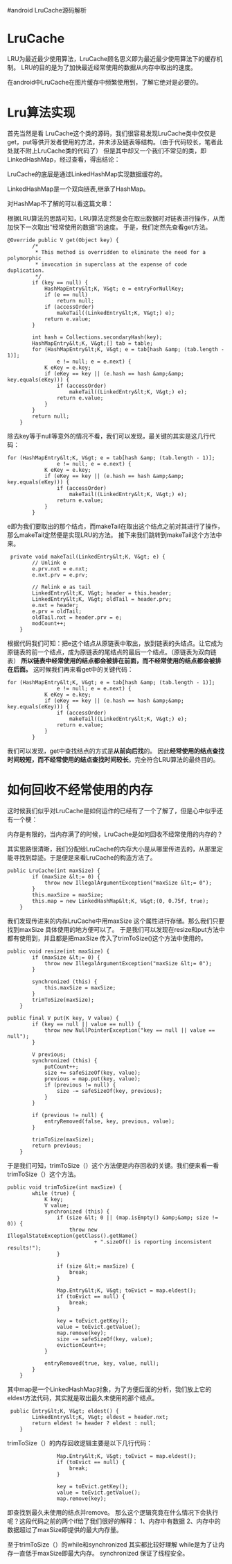 #android LruCache源码解析
# LruCache

LRU为最近最少使用算法，LruCache顾名思义即为最近最少使用算法下的缓存机制。 LRU的目的是为了加快最近经常使用的数据从内存中取出的速度。

在android中LruCache在图片缓存中频繁使用到，了解它绝对是必要的。

# Lru算法实现

首先当然是看 LruCache这个类的源码，我们很容易发现LruCache类中仅仅是get，put等供开发者使用的方法，并未涉及链表等结构。（由于代码较长，笔者此处就不附上LruCache类的代码了） 但是其中却又一个我们不常见的类，即LinkedHashMap，经过查看，得出结论：

>  
 LruCache的底层是通过LinkedHashMap实现数据缓存的。 


LinkedHashMap是一个双向链表,继承了HashMap。

>  
 对HashMap不了解的可以看这篇文章：  


根据LRU算法的思路可知，LRU算法定然是会在取出数据时对链表进行操作，从而加快下一次取出“经常使用的数据”的速度。 于是，我们定然先查看get方法。

```
@Override public V get(Object key) {
        /*
         * This method is overridden to eliminate the need for a polymorphic
         * invocation in superclass at the expense of code duplication.
         */
        if (key == null) {
            HashMapEntry&lt;K, V&gt; e = entryForNullKey;
            if (e == null)
                return null;
            if (accessOrder)
                makeTail((LinkedEntry&lt;K, V&gt;) e);
            return e.value;
        }

        int hash = Collections.secondaryHash(key);
        HashMapEntry&lt;K, V&gt;[] tab = table;
        for (HashMapEntry&lt;K, V&gt; e = tab[hash &amp; (tab.length - 1)];
                e != null; e = e.next) {
            K eKey = e.key;
            if (eKey == key || (e.hash == hash &amp;&amp; key.equals(eKey))) {
                if (accessOrder)
                    makeTail((LinkedEntry&lt;K, V&gt;) e);
                return e.value;
            }
        }
        return null;
    }

```

除去key等于null等意外的情况不看，我们可以发现，最关键的其实是这几行代码：

```
for (HashMapEntry&lt;K, V&gt; e = tab[hash &amp; (tab.length - 1)];
                e != null; e = e.next) {
            K eKey = e.key;
            if (eKey == key || (e.hash == hash &amp;&amp; key.equals(eKey))) {
                if (accessOrder)
                    makeTail((LinkedEntry&lt;K, V&gt;) e);
                return e.value;
            }
        }

```

e即为我们要取出的那个结点，而makeTail在取出这个结点之前对其进行了操作，那么makeTail定然便是实现LRU的方法。 接下来我们跳转到makeTail这个方法中来。

```
 private void makeTail(LinkedEntry&lt;K, V&gt; e) {
        // Unlink e
        e.prv.nxt = e.nxt;
        e.nxt.prv = e.prv;

        // Relink e as tail
        LinkedEntry&lt;K, V&gt; header = this.header;
        LinkedEntry&lt;K, V&gt; oldTail = header.prv;
        e.nxt = header;
        e.prv = oldTail;
        oldTail.nxt = header.prv = e;
        modCount++;
    }

```

根据代码我们可知：把e这个结点从原链表中取出，放到链表的头结点。让它成为原链表的前一个结点，成为原链表的尾结点的最后一个结点。（原链表为双向链表） **所以链表中经常使用的结点都会被排在前面，而不经常使用的结点都会被排在后面。** 这时候我们再来看get中的关键代码：

```
for (HashMapEntry&lt;K, V&gt; e = tab[hash &amp; (tab.length - 1)];
                e != null; e = e.next) {
            K eKey = e.key;
            if (eKey == key || (e.hash == hash &amp;&amp; key.equals(eKey))) {
                if (accessOrder)
                    makeTail((LinkedEntry&lt;K, V&gt;) e);
                return e.value;
            }
        }

```

我们可以发现，get中查找结点的方式是**从前向后找**的。 因此**经常使用的结点查找时间较短，而不经常使用的结点查找时间较长**。完全符合LRU算法的最终目的。

# 如何回收不经常使用的内存

这时候我们似乎对LruCache是如何运作的已经有了一个了解了，但是心中似乎还有一个梗：

>  
 内存是有限的，当内存满了的时候，LruCache是如何回收不经常使用的内存的？ 


其实思路很清晰，我们分配给LruCache的内存大小是从哪里传进去的，从那里定能寻找到踪迹。于是便是来看LruCache的构造方法了。

```
public LruCache(int maxSize) {
        if (maxSize &lt;= 0) {
            throw new IllegalArgumentException("maxSize &lt;= 0");
        }
        this.maxSize = maxSize;
        this.map = new LinkedHashMap&lt;K, V&gt;(0, 0.75f, true);
    }

```

我们发现传进来的内存LruCache中用maxSize 这个属性进行存储。那么我们只要找到maxSize 具体使用的地方便可以了。 于是我们可以发现在resize和put方法中都有使用到，并且都是把maxSize 传入了trimToSize()这个方法中使用的。

```
public void resize(int maxSize) {
        if (maxSize &lt;= 0) {
            throw new IllegalArgumentException("maxSize &lt;= 0");
        }

        synchronized (this) {
            this.maxSize = maxSize;
        }
        trimToSize(maxSize);
    }

```

```
public final V put(K key, V value) {
        if (key == null || value == null) {
            throw new NullPointerException("key == null || value == null");
        }

        V previous;
        synchronized (this) {
            putCount++;
            size += safeSizeOf(key, value);
            previous = map.put(key, value);
            if (previous != null) {
                size -= safeSizeOf(key, previous);
            }
        }

        if (previous != null) {
            entryRemoved(false, key, previous, value);
        }

        trimToSize(maxSize);
        return previous;
    }

```

于是我们可知，trimToSize（）这个方法便是内存回收的关键。我们便来看一看trimToSize（）这个方法。

```
public void trimToSize(int maxSize) {
        while (true) {
            K key;
            V value;
            synchronized (this) {
                if (size &lt; 0 || (map.isEmpty() &amp;&amp; size != 0)) {
                    throw new IllegalStateException(getClass().getName()
                            + ".sizeOf() is reporting inconsistent results!");
                }

                if (size &lt;= maxSize) {
                    break;
                }

                Map.Entry&lt;K, V&gt; toEvict = map.eldest();
                if (toEvict == null) {
                    break;
                }

                key = toEvict.getKey();
                value = toEvict.getValue();
                map.remove(key);
                size -= safeSizeOf(key, value);
                evictionCount++;
            }

            entryRemoved(true, key, value, null);
        }
    }

```

其中map是一个LinkedHashMap对象，为了方便后面的分析，我们放上它的eldest方法代码，其实就是取出最久未使用的那个结点。

```
 public Entry&lt;K, V&gt; eldest() {
        LinkedEntry&lt;K, V&gt; eldest = header.nxt;
        return eldest != header ? eldest : null;
    }

```

trimToSize（）的内存回收逻辑主要是以下几行代码：

```
				Map.Entry&lt;K, V&gt; toEvict = map.eldest();
                if (toEvict == null) {
                    break;
                }

                key = toEvict.getKey();
                value = toEvict.getValue();
                map.remove(key);

```

即查找到最久未使用的结点并remove。 那么这个逻辑究竟在什么情况下会执行呢？这段代码之前的两个if给了我们很好的解释： 1、内存中有数据 2、内存中的数据超过了maxSize即提供的最大内存量。

至于trimToSize（）的while和synchronized 其实都比较好理解 while是为了让内存一直低于maxSize即最大内存。 synchronized 保证了线程安全。
